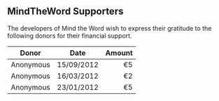 ## MindTheWord Supporters

The developers of Mind the Word wish to express their gratitude
to the following donors for their financial support.

| Donor                      | Date          | Amount |
| ---------------------------|:-------------:| ------:|
| Anonymous             | 15/09/2012    |     €5 |
| Anonymous            | 16/03/2012    |     €2 |
| Anonymous             | 23/01/2012    |     €5 |